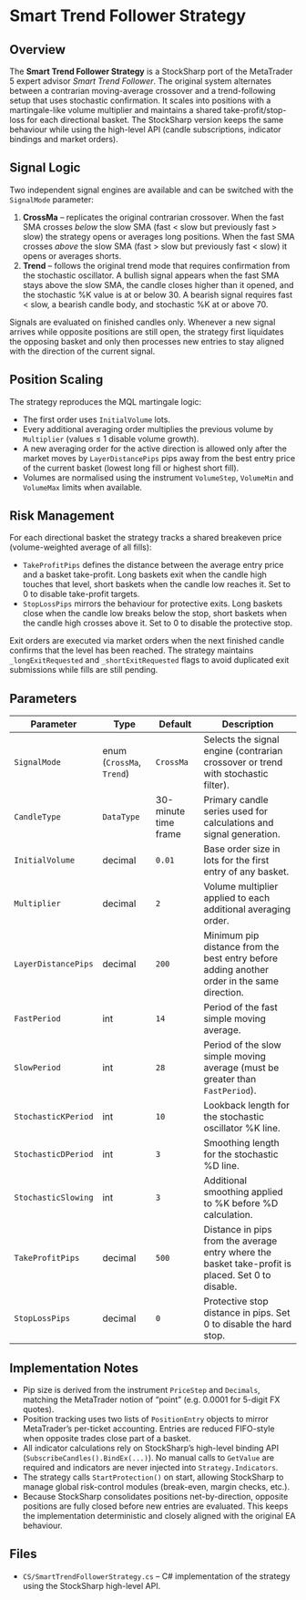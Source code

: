 # Smart Trend Follower Strategy

## Overview
The **Smart Trend Follower Strategy** is a StockSharp port of the MetaTrader 5 expert advisor *Smart Trend Follower*. The
original system alternates between a contrarian moving-average crossover and a trend-following setup that uses stochastic
confirmation. It scales into positions with a martingale-like volume multiplier and maintains a shared take-profit/stop-loss
for each directional basket. The StockSharp version keeps the same behaviour while using the high-level API (candle
subscriptions, indicator bindings and market orders).

## Signal Logic
Two independent signal engines are available and can be switched with the `SignalMode` parameter:

1. **CrossMa** – replicates the original contrarian crossover. When the fast SMA crosses *below* the slow SMA (fast < slow
   but previously fast > slow) the strategy opens or averages long positions. When the fast SMA crosses *above* the slow
   SMA (fast > slow but previously fast < slow) it opens or averages shorts.
2. **Trend** – follows the original trend mode that requires confirmation from the stochastic oscillator. A bullish signal
   appears when the fast SMA stays above the slow SMA, the candle closes higher than it opened, and the stochastic %K value
   is at or below 30. A bearish signal requires fast < slow, a bearish candle body, and stochastic %K at or above 70.

Signals are evaluated on finished candles only. Whenever a new signal arrives while opposite positions are still open, the
strategy first liquidates the opposing basket and only then processes new entries to stay aligned with the direction of the
current signal.

## Position Scaling
The strategy reproduces the MQL martingale logic:

- The first order uses `InitialVolume` lots.
- Every additional averaging order multiplies the previous volume by `Multiplier` (values ≤ 1 disable volume growth).
- A new averaging order for the active direction is allowed only after the market moves by `LayerDistancePips` pips away
  from the best entry price of the current basket (lowest long fill or highest short fill).
- Volumes are normalised using the instrument `VolumeStep`, `VolumeMin` and `VolumeMax` limits when available.

## Risk Management
For each directional basket the strategy tracks a shared breakeven price (volume-weighted average of all fills):

- `TakeProfitPips` defines the distance between the average entry price and a basket take-profit. Long baskets exit when the
  candle high touches that level, short baskets when the candle low reaches it. Set to 0 to disable take-profit targets.
- `StopLossPips` mirrors the behaviour for protective exits. Long baskets close when the candle low breaks below the stop,
  short baskets when the candle high crosses above it. Set to 0 to disable the protective stop.

Exit orders are executed via market orders when the next finished candle confirms that the level has been reached. The
strategy maintains `_longExitRequested` and `_shortExitRequested` flags to avoid duplicated exit submissions while fills are
still pending.

## Parameters
| Parameter | Type | Default | Description |
|-----------|------|---------|-------------|
| `SignalMode` | enum (`CrossMa`, `Trend`) | `CrossMa` | Selects the signal engine (contrarian crossover or trend with stochastic filter). |
| `CandleType` | `DataType` | 30-minute time frame | Primary candle series used for calculations and signal generation. |
| `InitialVolume` | decimal | `0.01` | Base order size in lots for the first entry of any basket. |
| `Multiplier` | decimal | `2` | Volume multiplier applied to each additional averaging order. |
| `LayerDistancePips` | decimal | `200` | Minimum pip distance from the best entry before adding another order in the same direction. |
| `FastPeriod` | int | `14` | Period of the fast simple moving average. |
| `SlowPeriod` | int | `28` | Period of the slow simple moving average (must be greater than `FastPeriod`). |
| `StochasticKPeriod` | int | `10` | Lookback length for the stochastic oscillator %K line. |
| `StochasticDPeriod` | int | `3` | Smoothing length for the stochastic %D line. |
| `StochasticSlowing` | int | `3` | Additional smoothing applied to %K before %D calculation. |
| `TakeProfitPips` | decimal | `500` | Distance in pips from the average entry where the basket take-profit is placed. Set 0 to disable. |
| `StopLossPips` | decimal | `0` | Protective stop distance in pips. Set 0 to disable the hard stop. |

## Implementation Notes
- Pip size is derived from the instrument `PriceStep` and `Decimals`, matching the MetaTrader notion of “point” (e.g.
  0.0001 for 5-digit FX quotes).
- Position tracking uses two lists of `PositionEntry` objects to mirror MetaTrader’s per-ticket accounting. Entries are
  reduced FIFO-style when opposite trades close part of a basket.
- All indicator calculations rely on StockSharp’s high-level binding API (`SubscribeCandles().BindEx(...)`). No manual calls
  to `GetValue` are required and indicators are never injected into `Strategy.Indicators`.
- The strategy calls `StartProtection()` on start, allowing StockSharp to manage global risk-control modules (break-even,
  margin checks, etc.).
- Because StockSharp consolidates positions net-by-direction, opposite positions are fully closed before new entries are
  evaluated. This keeps the implementation deterministic and closely aligned with the original EA behaviour.

## Files
- `CS/SmartTrendFollowerStrategy.cs` – C# implementation of the strategy using the StockSharp high-level API.

